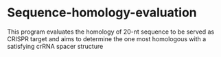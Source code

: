 # Sequence-homology-evaluation
This program evaluates the homology of 20-nt sequence to be served as CRISPR target and aims to determine the one most homologous with a satisfying crRNA spacer structure

